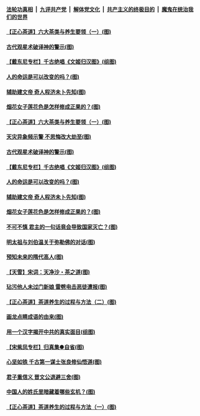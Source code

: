 ####  [法轮功真相](../../../../basic/blob/master/README.md?t=06210931) &nbsp;|&nbsp; [九评共产党](../../../../9ping.md/blob/master/README.md?t=06210931) &nbsp;|&nbsp; [解体党文化](../../../../jtdwh.md/blob/master/README.md?t=06210931)  &nbsp;|&nbsp; [共产主义的终极目的](../../../../gczydzjmd.md/blob/master/README.md?t=06210931) &nbsp;|&nbsp; [魔鬼在统治我们的世界](../../../../mgztzwmdsj.md/blob/master/README.md?t=06210931) 

#### [【正心茶道】六大茶类与养生要领（一）(图)](../pages/p7/936910.md?t=06210931) 

#### [古代观星术破译神的警示(图)](../pages/p7/936938.md?t=06210931) 

#### [【戴东尼专栏】千古绝唱《文姬归汉图》(组图)](../pages/p7/933598.md?t=06210931) 

#### [人的命运是可以改变的吗？(图)](../pages/p7/936633.md?t=06210931) 

#### [辅助建文帝 奇人程济未卜先知(图)](../pages/p7/936751.md?t=06210931) 

#### [烟花女子莲花色是怎样修成正果的？(图)](../pages/p7/936627.md?t=06210931) 

#### [【正心茶道】六大茶类与养生要领（一）(图)](../pages/p7/936910.md?t=06210931) 

#### [天灾异象频示警 不思悔改大劫至(图)](../pages/p7/937076.md?t=06210931) 

#### [古代观星术破译神的警示(图)](../pages/p7/936938.md?t=06210931) 

#### [【戴东尼专栏】千古绝唱《文姬归汉图》(组图)](../pages/p7/933598.md?t=06210931) 

#### [人的命运是可以改变的吗？(图)](../pages/p7/936633.md?t=06210931) 

#### [辅助建文帝 奇人程济未卜先知(图)](../pages/p7/936751.md?t=06210931) 

#### [烟花女子莲花色是怎样修成正果的？(图)](../pages/p7/936627.md?t=06210931) 

#### [不可不慎 君主的一句话竟会导致国家灭亡？(图)](../pages/p7/936921.md?t=06210931) 

#### [明太祖与刘伯温关于弥勒佛的对话(图)](../pages/p7/936918.md?t=06210931) 

#### [预知未来的隋代高人(图)](../pages/p7/936519.md?t=06210931) 

#### [【天雪】宋词：天净沙・茶之道(图)](../pages/p7/936606.md?t=06210931) 

#### [玷污他人未过门新娘 雷劈电击恶徒遭报(图)](../pages/p7/936730.md?t=06210931) 

#### [【正心茶道】茶道养生的过程与方法（二）(图)](../pages/p7/936188.md?t=06210931) 

#### [画龙点睛成语的由来(图)](../pages/p7/936521.md?t=06210931) 

#### [用一个汉字揭开中共的真实面目(组图)](../pages/p7/936605.md?t=06210931) 

#### [【宋紫凤专栏】归真集●自省(图)](../pages/p7/936715.md?t=06210931) 

#### [心坚如铁 千古第一谋士张良修仙悟道(图)](../pages/p7/936518.md?t=06210931) 

#### [君子重信义 晋文公退避三舍(图)](../pages/p7/936517.md?t=06210931) 

#### [中国人的姓氏里暗藏着哪些玄机？(图)](../pages/p7/936608.md?t=06210931) 

#### [【正心茶道】茶道养生的过程与方法（一）(图)](../pages/p7/936187.md?t=06210931) 

